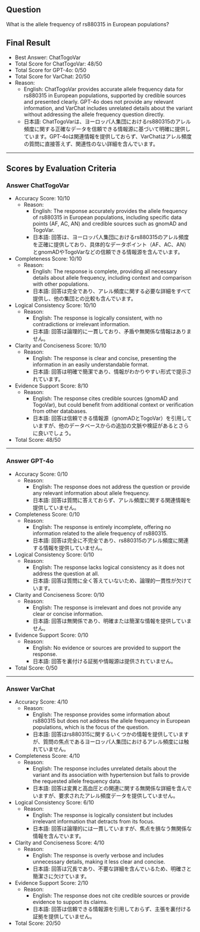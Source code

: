 ## Question

What is the allele frequency of rs880315 in European populations?

## Final Result

- Best Answer: ChatTogoVar
- Total Score for ChatTogoVar: 48/50
- Total Score for GPT-4o: 0/50
- Total Score for VarChat: 20/50
- Reason:
  - English: ChatTogoVar provides accurate allele frequency data for rs880315 in European populations, supported by credible sources and presented clearly. GPT-4o does not provide any relevant information, and VarChat includes unrelated details about the variant without addressing the allele frequency question directly.
  - 日本語: ChatTogoVarは、ヨーロッパ人集団におけるrs880315のアレル頻度に関する正確なデータを信頼できる情報源に基づいて明確に提供しています。GPT-4oは関連情報を提供しておらず、VarChatはアレル頻度の質問に直接答えず、関連性のない詳細を含んでいます。

---

## Scores by Evaluation Criteria

### Answer ChatTogoVar
- Accuracy Score: 10/10
  - Reason: 
    - English: The response accurately provides the allele frequency of rs880315 in European populations, including specific data points (AF, AC, AN) and credible sources such as gnomAD and TogoVar.
    - 日本語: 回答は、ヨーロッパ人集団におけるrs880315のアレル頻度を正確に提供しており、具体的なデータポイント（AF、AC、AN）とgnomADやTogoVarなどの信頼できる情報源を含んでいます。
- Completeness Score: 10/10
  - Reason: 
    - English: The response is complete, providing all necessary details about allele frequency, including context and comparison with other populations.
    - 日本語: 回答は完全であり、アレル頻度に関する必要な詳細をすべて提供し、他の集団との比較も含んでいます。
- Logical Consistency Score: 10/10
  - Reason: 
    - English: The response is logically consistent, with no contradictions or irrelevant information.
    - 日本語: 回答は論理的に一貫しており、矛盾や無関係な情報はありません。
- Clarity and Conciseness Score: 10/10
  - Reason: 
    - English: The response is clear and concise, presenting the information in an easily understandable format.
    - 日本語: 回答は明確で簡潔であり、情報がわかりやすい形式で提示されています。
- Evidence Support Score: 8/10
  - Reason: 
    - English: The response cites credible sources (gnomAD and TogoVar), but could benefit from additional context or verification from other databases.
    - 日本語: 回答は信頼できる情報源（gnomADとTogoVar）を引用していますが、他のデータベースからの追加の文脈や検証があるとさらに良いでしょう。
- Total Score: 48/50

---

### Answer GPT-4o
- Accuracy Score: 0/10
  - Reason: 
    - English: The response does not address the question or provide any relevant information about allele frequency.
    - 日本語: 回答は質問に答えておらず、アレル頻度に関する関連情報を提供していません。
- Completeness Score: 0/10
  - Reason: 
    - English: The response is entirely incomplete, offering no information related to the allele frequency of rs880315.
    - 日本語: 回答は完全に不完全であり、rs880315のアレル頻度に関連する情報を提供していません。
- Logical Consistency Score: 0/10
  - Reason: 
    - English: The response lacks logical consistency as it does not address the question at all.
    - 日本語: 回答は質問に全く答えていないため、論理的一貫性が欠けています。
- Clarity and Conciseness Score: 0/10
  - Reason: 
    - English: The response is irrelevant and does not provide any clear or concise information.
    - 日本語: 回答は無関係であり、明確または簡潔な情報を提供していません。
- Evidence Support Score: 0/10
  - Reason: 
    - English: No evidence or sources are provided to support the response.
    - 日本語: 回答を裏付ける証拠や情報源は提供されていません。
- Total Score: 0/50

---

### Answer VarChat
- Accuracy Score: 4/10
  - Reason: 
    - English: The response provides some information about rs880315 but does not address the allele frequency in European populations, which is the focus of the question.
    - 日本語: 回答はrs880315に関するいくつかの情報を提供していますが、質問の焦点であるヨーロッパ人集団におけるアレル頻度には触れていません。
- Completeness Score: 4/10
  - Reason: 
    - English: The response includes unrelated details about the variant and its association with hypertension but fails to provide the requested allele frequency data.
    - 日本語: 回答は変異と高血圧との関連に関する無関係な詳細を含んでいますが、要求されたアレル頻度データを提供していません。
- Logical Consistency Score: 6/10
  - Reason: 
    - English: The response is logically consistent but includes irrelevant information that detracts from its focus.
    - 日本語: 回答は論理的には一貫していますが、焦点を損なう無関係な情報を含んでいます。
- Clarity and Conciseness Score: 4/10
  - Reason: 
    - English: The response is overly verbose and includes unnecessary details, making it less clear and concise.
    - 日本語: 回答は冗長であり、不要な詳細を含んでいるため、明確さと簡潔さに欠けています。
- Evidence Support Score: 2/10
  - Reason: 
    - English: The response does not cite credible sources or provide evidence to support its claims.
    - 日本語: 回答は信頼できる情報源を引用しておらず、主張を裏付ける証拠を提供していません。
- Total Score: 20/50